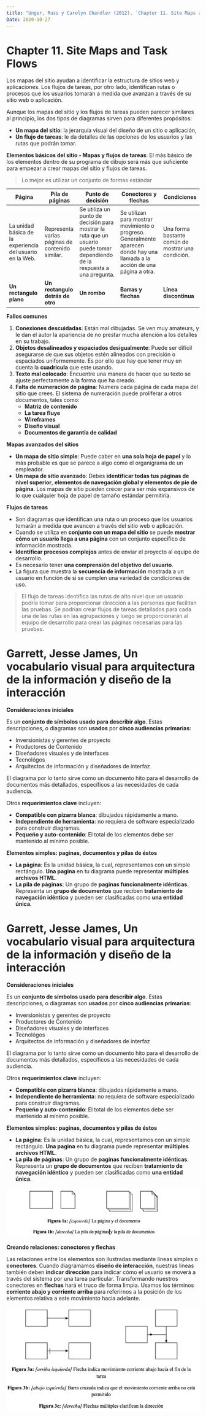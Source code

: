 ```yaml
---
title: "Unger, Russ y Carolyn Chandler (2012). `Chapter 11. Site Maps and Task Flows´ en A Project Guide to UX Design,págs. 219-236 y Garrett, Jesse James, Un vocabulario visual para arquitectura de la información y diseño de la interacción"
Date: 2020-10-27 
--- 
```


# Chapter 11. Site Maps and Task Flows

Los mapas del sitio ayudan a identificar la estructura de sitios web y aplicaciones. Los flujos de tareas, por otro lado, identifican rutas o procesos que los usuarios tomarán a medida que avanzan a través de su sitio web o aplicación. 

Aunque los mapas del sitio y los flujos de tareas pueden parecer similares al principio, los dos tipos de diagramas sirven para diferentes propósitos:
   * **Un mapa del sitio**: la jerarquía visual del diseño de un sitio o aplicación, 
   * **Un flujo de tareas**: le da detalles de las opciones de los usuarios y las rutas que podrán tomar.

**Elementos básicos del sitio - Mapas y flujos de tareas**: El más básico de los elementos dentro de su programa de dibujo será más que suficiente para empezar a crear mapas del sitio y flujos de tareas.
> Lo mejor es utilizar un conjunto de formas estándar

Página  |  Pila de páginas  |  Punto de decisión  |  Conectores y flechas  |  Condiciones 
------  |  ---------------  |  -----------------  |  --------------------  |  -----------
La unidad básica de la experiencia del usuario en la Web.  |   Representa varias páginas de contenido similar.  |  Se utiliza un punto de decisión para mostrar la ruta que un usuario puede tomar dependiendo de la respuesta a una pregunta.  |  Se utilizan para mostrar movimiento o progreso. Generalmente aparecen donde hay una llamada a la acción de una página a otra.  |  Una forma bastante común de mostrar una condición.
**Un rectangulo plano**  |  **Un rectangulo detrás de otro**  |  **Un rombo**  |  **Barras y flechas**  |  **Línea discontinua**

**Fallos comunes**

1. **Conexiones descuidadas**: Están mal dibujadas. Se ven muy amateurs, y le dan el autor la apariencia de no prestar mucha atención a los detalles en su trabajo.
2. **Objetos desalineados y espaciados desigualmente**:  Puede ser difícil asegurarse de que sus objetos estén alineados con precisión o espaciados uniformemente. Es por ello que hay que tener muy en cuenta la **cuadricula** que este usando. 
3. **Texto mal colocado**: Encuentre una manera de hacer que su texto se ajuste perfectamente a la forma que ha creado.
4. **Falta de numeración de página**: Numera cada página de cada mapa del sitio que crees. El sistema de numeración puede proliferar a otros documentos, tales como:
    * **Matriz de contenido**
    * **La tarea fluye**
    * **Wireframes**
    * **Diseño visual**
    * **Documentos de garantía de calidad**

**Mapas avanzados del sitios** 

  * **Un mapa de sitio simple**: Puede caber en **una sola hoja de papel** y lo más probable es que se parece a algo como el organigrama de un empleador.
  * **Un mapa de sitio avanzado**: Debes **identificar todas tus páginas de nivel superior**, **elementos de navegación global y elementos de pie de página**. Los mapas de sitio pueden crecer para ser más expansivos de lo que cualquier hoja de papel de tamaño estándar permitiría.

**Flujos de tareas**

  - Son diagramas que identifican una ruta o un proceso que los usuarios tomarán a medida que avancen a través del sitio web o aplicación.
  - Cuando se utiliza en **conjunto con un mapa del sitio** se puede **mostrar cómo un usuario llega a una página** con un conjunto específico de información mostrada.
  - **Identificar procesos complejos** antes de enviar el proyecto al equipo de desarrollo.
  - Es necesario tener **una comprensión del objetivo del usuario**.
  - La figura que muestra la **secuencia de información** mostrada a un usuario en función de si se cumplen una variedad de condiciones de uso.

> El flujo de tareas identifica las rutas de alto nivel que un usuario podría tomar para proporcionar dirección a las personas que facilitan las pruebas. Se podrían crear flujos de tareas detallados para cada una de las rutas en las agrupaciones y luego se proporcionarán al equipo de desarrollo para crear las páginas necesarias para las pruebas.


# Garrett, Jesse James, Un vocabulario visual para arquitectura de la información y diseño de la interacción

**Consideraciones iniciales**

Es un **conjunto de símbolos usado para describir algo**. Estas descripciones, o diagramas son **usados** por **cinco audiencias primarias**:
  - Inversionistas y gerentes de proyecto
  - Productores de Contenido
  - Diseńadores visuales y de interfaces
  - Tecnológos
  - Arquitectos de información y diseńadores de interfaz

El diagrama por lo tanto sirve como un documento hito para el desarrollo de documentos más detallados, específicos a las necesidades de cada audiencia.

Otros **requerimientos clave** incluyen:
  - **Compatible con pizarra blanca**: dibujados rápidamente a mano.
  - **Independiente de herramienta**: no requiera de software especializado para construir diagramas.
  - **Pequeńo y auto-contenido**: El total de los elementos debe ser mantenido al mínimo posible. 

**Elementos simples: paginas, documentos y pilas de éstos**
 
  * **La página**: Es la unidad básica, la cual, representamos con un simple rectángulo. **Una pagina** en tu diagrama puede representar **múltiples archivos HTML**.
  * **La pila de páginas**: Un grupo de **paginas funcionalmente idénticas**. Representa un **grupo de documentos** que reciben **tratamiento de navegación idéntico** y pueden ser clasificadas como **una entidad única**.

# Garrett, Jesse James, Un vocabulario visual para arquitectura de la información y diseño de la interacción

**Consideraciones iniciales**

Es un **conjunto de símbolos usado para describir algo**. Estas descripciones, o diagramas son **usados** por **cinco audiencias primarias**:
  - Inversionistas y gerentes de proyecto
  - Productores de Contenido
  - Diseńadores visuales y de interfaces
  - Tecnológos
  - Arquitectos de información y diseńadores de interfaz

El diagrama por lo tanto sirve como un documento hito para el desarrollo de documentos más detallados, específicos a las necesidades de cada audiencia.

Otros **requerimientos clave** incluyen:
  - **Compatible con pizarra blanca**: dibujados rápidamente a mano.
  - **Independiente de herramienta**: no requiera de software especializado para construir diagramas.
  - **Pequeńo y auto-contenido**: El total de los elementos debe ser mantenido al mínimo posible. 

**Elementos simples: paginas, documentos y pilas de éstos**
 
  * **La página**: Es la unidad básica, la cual, representamos con un simple rectángulo. **Una pagina** en tu diagrama puede representar **múltiples archivos HTML**.
  * **La pila de páginas**: Un grupo de **paginas funcionalmente idénticas**. Representa un **grupo de documentos** que reciben **tratamiento de navegación idéntico** y pueden ser clasificadas como **una entidad única**.

![página y pila de páginas](/img/Página_y_pila_de_páginas.png) 

**Creando relaciones: conectores y flechas**

Las relaciones entre los elementos son ilustradas mediante líneas simples o **conectores**. Cuando diagramamos **diseńo de interacción**, nuestras líneas también deben **indicar dirección** para indicar cómo el usuario se moverá a través del sistema por una tarea particular. Transformando nuestros conectores en **flechas** hará el truco de forma limpia. Usamos los términos **corriente abajo y corriente arriba** para referirnos a la posición de los elementos relativa a este movimiento hacia adelante.

![conectores](/img/Conectores.png) 



